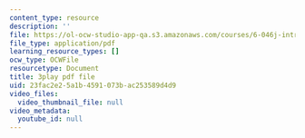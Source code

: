 ```yaml
---
content_type: resource
description: ''
file: https://ol-ocw-studio-app-qa.s3.amazonaws.com/courses/6-046j-introduction-to-algorithms-sma-5503-fall-2005/23fac2e25a1b4591073bac253589d4d9_RHyGlha7bjE.pdf
file_type: application/pdf
learning_resource_types: []
ocw_type: OCWFile
resourcetype: Document
title: 3play pdf file
uid: 23fac2e2-5a1b-4591-073b-ac253589d4d9
video_files:
  video_thumbnail_file: null
video_metadata:
  youtube_id: null
---
```

